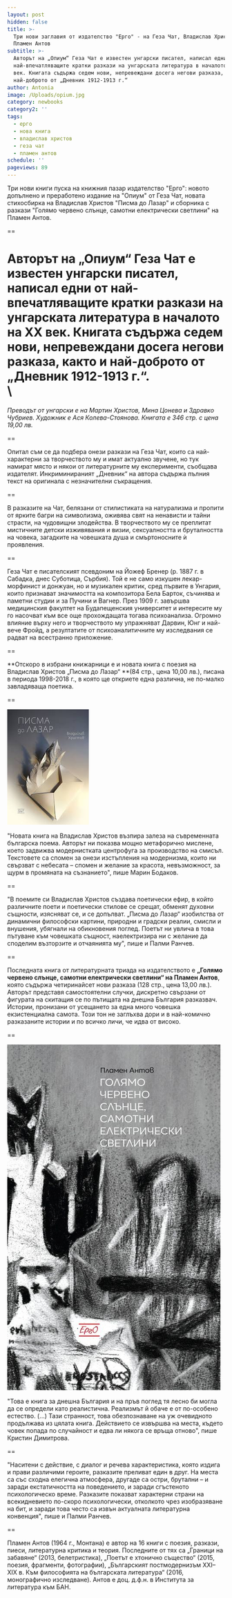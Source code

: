 ```yaml
---
layout: post
hidden: false
title: >-
  Три нови заглавия от издателство "Ерго" - на Геза Чат, Владислав Христов и
  Пламен Антов
subtitle: >-
  Авторът на „Опиум“ Геза Чат е известен унгарски писател, написал едни от
  най-впечатляващите кратки разкази на унгарската литература в началото на ХХ
  век. Книгата съдържа седем нови, непревеждани досега негови разказа, както и
  най-доброто от „Дневник 1912-1913 г.“
author: Antonia
image: /Uploads/opium.jpg
category: newbooks
category2: ''
tags:
  - ерго
  - нова книга
  - владислав христов
  - геза чат
  - пламен антов
schedule: ''
pageviews: 89
---
```

Три нови книги пуска на книжния пазар издателство "Ерго": новото допълнено и преработено издание на "Опиум" от Геза Чат, новата стихосбирка на Владислав Христов "Писма до Лазар" и сборника с разкази "Голямо червено слънце, самотни електрически светлини" на Пламен Антов.

\==

**Авторът на „Опиум“ Геза Чат** е известен унгарски писател, написал едни от най-впечатляващите кратки разкази на унгарската литература в началото на ХХ век. Книгата съдържа седем нови, непревеждани досега негови разказа, както и най-доброто от „Дневник 1912-1913 г.“. \
\
=

_Преводът от унгарски е на Мартин Христов, Мина Цонева и Здравко Чубриев. Художник е Ася Колева-Стоянова. Книгата е 346 стр. с цена 19,00 лв._

\==

Опитал съм се да подбера онези разкази на Геза Чат, които са най-характерни за творчеството му и имат актуално звучене, но тук намират място и някои от литературните му експерименти, съобщава издателят. Инкриминираният „Дневник“ на автора съдържа пълния текст на оригинала с незначителни съкращения. 

\==

В разказите на Чат, белязани от стилистиката на натурализма и пропити от ярките багри на символизма, оживява свят на ненависти и тайни страсти, на чудовищни злодейства. В творчеството му се преплитат мистичните детски изживявания и визии, сексуалността и бруталността на човека, загадките на човешката душа и смъртоносните ѝ проявления.

\==

Геза Чат е писателският псевдоним на Йожеф Бренер (р. 1887 г. в Сабадка, днес Суботица, Сърбия). Той е не само изкушен лекар-морфинист и донжуан, но и музикален критик, сред първите в Унгария, които признават значимостта на композитора Бела Барток, съчинява и паметни студии и за Пучини и Вагнер. През 1909 г. завършва медицинския факултет на Будапещенския университет и интересите му го насочват към все още прохождащата тогава психоанализа. Огромно влияние върху него и творчеството му упражняват Дарвин, Юнг и най-вече Фройд, а резултатите от психоаналитичните му изследвания се радват на всестранно приложение. 

\==

**Отскоро в избрани книжарници е и новата книга с поезия на Владислав Христов „Писма до Лазар“ **(84 стр., цена 10,00 лв.), писана в периода 1998-2018 г., в която ще откриете една различна, не по-малко завладяваща поетика.

\==

![](/Uploads/pismadolazar.jpg)

"Новата книга на Владислав Христов възпира залеза на съвременната българска поема. Авторът ни показва мощно метафорично мислене, което задвижва модернистката центрофуга за производство на смисъл. Текстовете са спомен за онези изстъпления на модернизма, които ни свързват с небесата – спомен и желание за красота, невъзможност, за щурм в промяната на съзнанието", пише Марин Бодаков.

\==

"В поемите си Владислав Христов създава поетически ефир, в който различните поети и поетически стилове се срещат, обменят духовни същности, изясняват се, и се допълват. „Писма до Лазар“ изобилства от динамични философски картини, природни и градски реалии, смисли и внушения, убягнали на обикновения поглед. Поетът ни увлича в това пътуване към човешката същност, наелектризира ни с желание да споделим възторзите и отчаянията му", пише и Палми Ранчев.

\==

Последната книга от литературната триада на издателството е **„Голямо червено слънце, самотни електрически светлини“ на Пламен Антов**, която съдържа четиринайсет нови разказа (128 стр., цена 13,00 лв.). Авторът представя самостоятелни случки, дискретно свързани от фигурата на скитащия се по пътищата на днешна България разказвач. Истории, пронизани от усещането за една много човешка екзистенциална самота. Този тон не заглъхва дори и в най-комично разказаните истории и по всичко личи, че идва от високо. 

\==

![](/Uploads/golqmo-cherveno-slunce.jpg)

"Това е книга за днешна България и на пръв поглед тя лесно би могла да се определи като реалистична. Реализмът й обаче е от по-особено естество. (...) Тази странност, това обезпознаване на уж очевидното продължава из цялата книга. Действието се извършва на места, където човек попада по случайност и едва ли някога се връща отново", пише Кристин Димитрова.

\==

"Наситени с действие, с диалог и речева характеристика, която издига и прави различими героите, разказите преливат един в друг. На места са със сходна елегична атмосфера, другаде са остри, брутални – и заради екстатичността на поведението, и заради сгъстеното психологическо време. Разказите показват характерни страни на всекидневието по-скоро психологически, отколкото чрез изобразяване на бит, и заради това често са извън актуалната литературна конвенция", пише и Палми Ранчев.

\==

Пламен Антов (1964 г., Монтана) е автор на 16 книги с поезия, разкази, пиеси, литературна критика и теория. Последните от тях са „Граници на забавяне“ (2013, белетристика), „Поетът е хтонично същество“ (2015, поезия, фрагменти, фотографии), „Българският постмодернизъм ХХІ–ХІХ в. Към философията на българската литература“ (2016, монографично изследване). Антов е доц. д.ф.н. в Института за литература към БАН.
